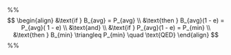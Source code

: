 %%
$$
\begin{align}
&\text{if } B_{avg} = P_{avg} \\
&\text{then } B_{avg}(1 - e) = P_{avg}( 1 - e) \\
&\text{and} \\
&\text{if } P_{avg}(1 - e) = P_{min} \\
&\text{then } B_{min} \triangleq P_{min} \quad \text{QED}
\end{align}
$$
%%
